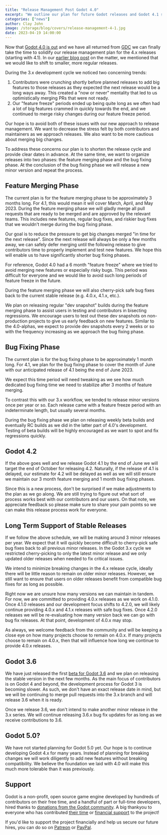 ```yaml
---
title: "Release Management Post Godot 4.0"
excerpt: "We outline our plan for future Godot releases and Godot 4.1 specifically, which you can expect at the end of June, after three months of feature merging and one month of bug fixing."
categories: ["news"]
author: Clay John
image: /storage/blog/covers/release-management-4-1.jpg
date: 2023-04-19 14:00:00
---
```


Now that [Godot 4.0 is out](https://godotengine.org/article/godot-4-0-sets-sail/) and we have all returned from [GDC](https://godotengine.org/article/gdc-2023-retrospective/) we can finally take the time to solidify our release management plan for the 4.x releases (starting with 4.1). In our [earlier blog post](https://godotengine.org/article/release-management-4-0-and-beyond/) on the matter, we mentioned that we would like to shift to smaller, more regular releases.

During the 3.x development cycle we noticed two concerning trends:
1. Contributors were crunching shortly before planned releases to add big features to those releases as they expected the next release would be a long ways away. This created a "now or never" mentality that led to us optimistically merging PRs that were not ready.
2. Our "feature freeze" periods ended up being quite long as we often had a lot of big features crammed in quickly towards the end, and we continued to merge risky changes during our feature freeze period.

Our hope is to avoid both of these issues with our new approach to release management. We want to decrease the stress felt by both contributors and maintainers as we approach releases. We also want to be more cautious about merging big changes.

To address these concerns our plan is to shorten the release cycle and provide clear dates in advance. At the same time, we want to organize releases into two phases: the feature merging phase and the bug fixing phase. At the conclusion of the bug fixing phase we will release a new minor version and repeat the process.

## Feature Merging Phase

The current plan is for the feature merging phase to be approximately 3 months long. For 4.1, this would mean it will cover March, April, and May 2023. During the feature merging phase we will gladly merge all pull requests that are ready to be merged and are approved by the relevant teams. This includes new features, regular bug fixes, and riskier bug fixes that we wouldn't merge during the bug fixing phase.

Our goal is to reduce the pressure to get big changes merged "in time for the next release". Since the next release will always be only a few months away, we can safely defer merging until the following release to give contributors time to properly implement and test new features. We hope this will enable us to have significantly shorter bug fixing phases. 

For reference, Godot 4.0 had a 6 month "feature freeze" where we tried to avoid merging new features or especially risky bugs. This period was difficult for everyone and we would like to avoid such long periods of feature freeze in the future. 

During the feature merging phase we will also cherry-pick safe bug fixes back to the current stable release (e.g. 4.0.x, 4.1.x, etc.).

We plan on releasing regular "dev snapshot" builds during the feature merging phase to assist users in testing and contributors in bisecting regressions. We encourage users to test out these dev snapshots on non-production projects to give us early feedback on new features. Similar to the 4.0-alphas, we expect to provide dev snapshots every 2 weeks or so with the frequency increasing as we approach the bug fixing phase.

## Bug Fixing Phase

The current plan is for the bug fixing phase to be approximately 1 month long. For 4.1, we plan for the bug fixing phase to cover the month of June with our anticipated release of 4.1 being the end of June 2023.

We expect this time period will need tweaking as we see how much dedicated bug fixing time we need to stabilize after 3 months of feature merging.

To contrast this with our 3.x workflow, we tended to release minor versions once per year or so. Each release came with a feature freeze period with an indeterminate length, but usually several months.

During the bug fixing phase we plan on releasing weekly beta builds and eventually RC builds as we did in the latter part of 4.0's development. Testing of beta builds will be highly encouraged as we want to spot and fix regressions quickly.

## Godot 4.2

If the above goes well and we release Godot 4.1 by the end of June we will target the end of October for releasing 4.2. Naturally, if the release of 4.1 is delayed, our estimate for 4.2 will be delayed as well as we will still ensure we maintain our 3 month feature merging and 1 month bug fixing phases.

Since this is a new process, don't be surprised if we make adjustments to the plan as we go along. We are still trying to figure out what sort of process works best with our contributors and our users. On that note, we appreciate feedback so please make sure to share your pain points so we can make this release process work for everyone. 

## Long Term Support of Stable Releases 

If we follow the above schedule, we will be making around 3 minor releases per year. We expect that it will quickly become difficult to cherry-pick safe bug fixes back to all previous minor releases. In the Godot 3.x cycle we restricted cherry-picking to only the latest minor release and we only updated older releases when needed to fix critical issues.

We intend to minimize breaking changes in the 4.x release cycle, ideally there will be little reason to remain on older minor releases. However, we still want to ensure that users on older releases benefit from compatible bug fixes for as long as possible.

Right now we are unsure how many versions we can maintain in tandem. For now, we are committed to providing 4.0.x releases as we work on 4.1.0. Once 4.1.0 releases and our development focus shifts to 4.2.0, we will likely continue providing 4.0.x and 4.1.x releases with safe bug fixes. Once 4.2.0 releases we will be re-evaluating how many version back we can go with bug fix releases. At that point, development of 4.0.x may stop. 

As always, we welcome feedback from the community and will be keeping a close eye on how many projects choose to remain on 4.0.x. If many projects choose to remain on 4.0.x, then that will influence how long we continue to provide 4.0.x releases.

## Godot 3.6

We have just released the first [beta for Godot 3.6](https://godotengine.org/article/dev-snapshot-godot-3-6-beta-1/) and we plan on releasing the stable version in the next few months. As the main focus of contributors is on Godot 4 and beyond, the development process for Godot 3 is becoming slower. As such, we don't have an exact release date in mind, but we will be continuing to merge pull requests into the 3.x branch and will release 3.6 when it is ready. 

Once we release 3.6, we don't intend to make another minor release in the 3.x series. We will continue releasing 3.6.x bug fix updates for as long as we receive contributions to 3.6.

## Godot 5.0?

We have not started planning for Godot 5.0 yet. Our hope is to continue developing Godot 4.x for many years. Instead of planning for breaking changes we will work diligently to add new features without breaking compatibility. We believe the foundation we laid with 4.0 will make this much more tolerable than it was previously.

## Support

Godot is a non-profit, open source game engine developed by hundreds of contributors on their free time, and a handful of part or full-time developers, hired thanks to [donations from the Godot community](https://godotengine.org/donate). A big thankyou to everyone who has contributed [their time](https://github.com/godotengine/godot/blob/master/AUTHORS.md) or [financial support](https://github.com/godotengine/godot/blob/master/DONORS.md) to the project!

If you'd like to support the project financially and help us secure our future hires, you can do so on [Patreon](https://www.patreon.com/godotengine) or [PayPal](https://godotengine.org/donate).